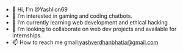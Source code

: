 - 👋 Hi, I’m @Yashlion69
- 👀 I’m interested in gaming and coding chatbots.
- 🌱 I’m currently learning web development and ethical hacking
- 💞️ I’m looking to collaborate on web dev projects and available for internships.
- 📫 How to reach me gmail:yashverdhanbhatia@gmail.com
                  

<!---
Yashlion69/Yashlion69 is a ✨ special ✨ repository because its `README.md` (this file) appears on your GitHub profile.
You can click the Preview link to take a look at your changes.
--->
